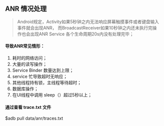 ANR 情况处理
---
> Android规定，Activity如果5秒钟之内无法响应屏幕触摸事件或者键盘输入事件就会出现ANR，
> 而BroadcastReceiver如果10秒钟之内还未执行完操作也会出现ANR
> Service 各个生命周期20s内没有处理完毕；

#### 导致ANR常见情形：
1. 耗时的网络访问；
2. 大量的读写操作；
3. Service Binder 数量达到上限；
4. service 忙导致超时无响应；
5. 其他线程持有锁，主线程等待超时；
6. 数据库操作；
7. 在UI线程中调用 sleep（）超过5秒以上；

#### 通过查看 trace.txt 文件
$adb pull data/anr/traces.txt 